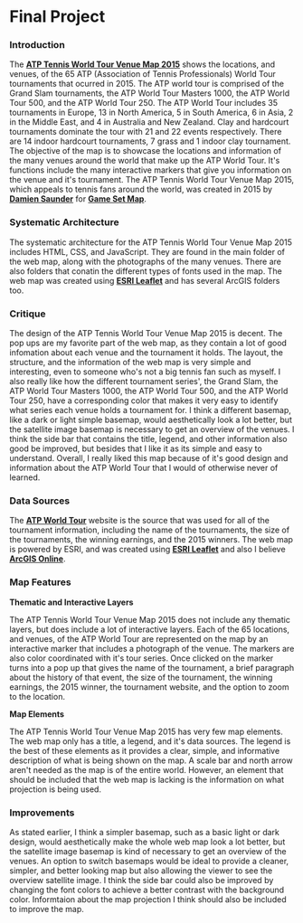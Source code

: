 # Final Project

### Introduction

The [**ATP Tennis World Tour Venue Map 2015**](http://gamesetmap.com/atp2015/) shows the locations, and venues, of the 65 ATP (Association of Tennis Professionals) World Tour tournaments that ocurred in 2015. The ATP world tour is comprised of the Grand Slam tournaments, the ATP World Tour Masters 1000, the ATP World Tour 500, and the ATP World Tour 250. The ATP World Tour includes 35 tournaments in Europe, 13 in North America, 5 in South America, 6  in Asia, 2 in the Middle East, and 4 in Australia and New Zealand. Clay and hardcourt tournaments dominate the tour with 21 and 22 events respectively. There are 14 indoor hardcourt tournaments, 7 grass and 1 indoor clay tournament. The objective of the map is to showcase the locations and information of the many venues around the world that make up the ATP World Tour. It's functions include the many interactive markers that give you information on the venue and it's tournament. The ATP Tennis World Tour Venue Map 2015, which appeals to tennis fans around the world, was created in 2015 by [**Damien Saunder**](https://twitter.com/DamienSaunder) for [**Game Set Map**](http://gamesetmap.com/).

### Systematic Architecture

The systematic architecture for the ATP Tennis World Tour Venue Map 2015 includes HTML, CSS, and JavaScript. They are found in the main folder of the web map, along with the photographs of the many venues. There are also folders that conatin the different types of fonts used in the map. The web map was created using [**ESRI Leaflet**](http://esri.github.io/esri-leaflet/examples/) and has several ArcGIS folders too.
  
### Critique

The design of the ATP Tennis World Tour Venue Map 2015 is decent. The pop ups are my favorite part of the web map, as they contain a lot of good infomation about each venue and the tournament it holds. The layout, the structure, and the information of the web map is very simple and interesting, even to someone who's not a big tennis fan such as myself. I also really like how the different tournament series', the Grand Slam, the ATP World Tour Masters 1000, the ATP World Tour 500, and the ATP World Tour 250, have a corresponding color that makes it very easy to identify what series each venue holds a tournament for. I think a different basemap, like a dark or light simple basemap, would aesthetically look a lot better, but the satellite image basemap is necessary to get an overview of the venues. I think the side bar that contains the title, legend, and other information also good be improved, but besides that I like it as its simple and easy to understand. Overall, I really liked this map because of it's good design and information about the ATP World Tour that I would of otherwise never of learned.

### Data Sources

The [**ATP World Tour**](https://www.atptour.com/) website is the source that was used for all of the tournament information, including the name of the tournaments, the size of the tournaments, the winning earnings, and the 2015 winners. The web map is powered by ESRI, and was created using [**ESRI Leaflet**](http://esri.github.io/esri-leaflet/examples/) and also I believe [**ArcGIS Online**](https://www.esri.com/en-us/arcgis/products/arcgis-online/overview).

### Map Features

**Thematic and Interactive Layers**

The ATP Tennis World Tour Venue Map 2015 does not include any thematic layers, but does include a lot of interactive layers. Each of the 65 locations, and venues, of the ATP World Tour are represented on the map by an interactive marker that includes a photograph of the venue. The markers are also color coordinated with it's tour series. Once clicked on the marker turns into a pop up that gives the name of the tournament, a brief paragraph about the history of that event, the size of the tournament, the winning earnings, the 2015 winner, the tournament website, and the option to zoom to the location. 

**Map Elements**

The ATP Tennis World Tour Venue Map 2015 has very few map elements. The web map only has a title, a legend, and it's data sources. The legend is the best of these elements as it provides a clear, simple, and informative description of what is being shown on the map. A scale bar and north arrow aren't needed as the map is of the entire world. However, an element that should be included that the web map is lacking is the information on what projection is being used.
  
### Improvements
  
As stated earlier, I think a simpler basemap, such as a basic light or dark design, would aesthetically make the whole web map look a lot better, but the satellite image basemap is kind of necessary to get an overview of the venues. An option to switch basemaps would be ideal to provide a cleaner, simpler, and better looking map but also allowing the viewer to see the overview satellite image. I think the side bar could also be improved by changing the font colors to achieve a better contrast with the background color. Informtaion about the map projection I think should also be included to improve the map.
